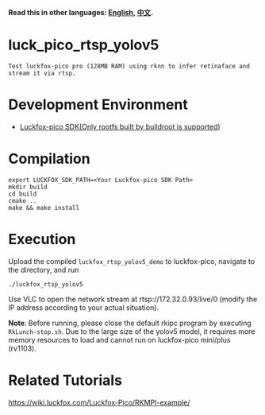 **Read this in other languages: [English](README.md), [中文](README_CN.md).**

# luck_pico_rtsp_yolov5
    Test luckfox-pico pro (128MB RAM) using rknn to infer retinaface and stream it via rtsp.

# Development Environment
+ [Luckfox-pico SDK(Only rootfs built by buildroot is supported)](https://github.com/LuckfoxTECH/luckfox-pico)

# Compilation
```
export LUCKFOX_SDK_PATH=<Your Luckfox-pico SDK Path>
mkdir build
cd build
cmake ..
make && make install
```

# Execution
Upload the compiled `luckfox_rtsp_yolov5_demo` to luckfox-pico, navigate to the directory, and run
```
./luckfox_rtsp_yolov5
```
Use VLC to open the network stream at rtsp://172.32.0.93/live/0 (modify the IP address according to your actual situation).

**Note**: Before running, please close the default rkipc program by executing `RkLunch-stop.sh`.
Due to the large size of the yolov5 model, it requires more memory resources to load and cannot run on luckfox-pico mini/plus (rv1103).

#  Related Tutorials
https://wiki.luckfox.com/Luckfox-Pico/RKMPI-example/
